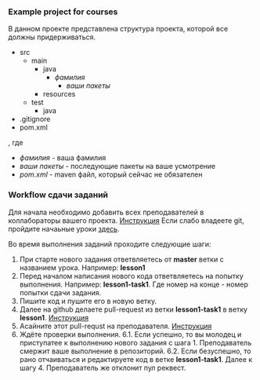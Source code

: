 ### Example project for courses

В данном проекте представлена структура проекта, которой все должны придерживаться.

* src
	* main
		* java
			* *фамилия*
				* *ваши пакеты*
		* resources
	* test
		* java
* .gitignore
* pom.xml

, где 
* *фамилия* - ваша фамилия
* *ваши пакеты* - последующие пакеты на ваше усмотрение
* *pom.xml* - maven файл, который сейчас не обязателен


### Workflow сдачи заданий

Для начала необходимо добавить всех преподавателей в коллабораторы вашего проекта. [Инструкция](https://help.github.jp/enterprise/2.11/user/articles/inviting-collaborators-to-a-personal-repository/ "Инструкция")
Если слабо владеете git, пройдите начаьные уроки [здесь](https://learngitbranching.js.org/ "здесь").

Во время выполнения заданий проходите следующие шаги:
1. При старте нового задания ответвляетесь от **master** ветки с названием урока. Например: **lesson1**
2. Перед началом написания нового кода ответвляетесь на попытку выполнения. Например: **lesson1-task1**. Где номер на конце - номер попытки сдачи задания.
3. Пишите код и пушите его в новую ветку.
4. Далее на github делаете pull-request из ветки **lesson1-task1** в ветку **lesson1**. [Инструкция](https://help.github.com/en/desktop/contributing-to-projects/creating-a-pull-request "Инструкция")
5. Асайните этот pull-requst на преподавателя. [Инструкция](https://help.github.com/en/github/managing-your-work-on-github/assigning-issues-and-pull-requests-to-other-github-users "Инструкция") 
6. Ждёте проверки выполнения.
6.1. Если успешно, то вы молодец и приступатее к выполнению нового задания с шага 1. Преподаватель смержит ваше выполнение в репозиторий.
6.2. Если безуспешно, то рано отчаиваться и редактируете код в ветке **lesson1-task1**. Далее к шагу 4. Преподаватель же отклонит пул реквест.